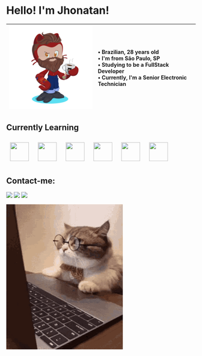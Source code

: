 <link rel="stylesheet" type='text/css' href="https://cdn.jsdelivr.net/gh/devicons/devicon@latest/devicon.min.css" /> 

# Hello! I'm Jhonatan!

| <img src="octocat-1732123999813.png" width="300" heigh="600"> |• Brazilian, 28 years old <br> • I'm from São Paulo, SP <br> • Studying to be a FullStack Developer <br> • Currently, I'm a Senior Electronic Technician  |
|-|:-|

## Currently Learning
<p align="left">
  <img src="https://cdn.jsdelivr.net/gh/devicons/devicon@latest/icons/java/java-original-wordmark.svg" width="50" height="50" style="margin: 10px;"/>
  <img src="https://cdn.jsdelivr.net/gh/devicons/devicon@latest/icons/javascript/javascript-original.svg" width="50" height="50" style="margin: 10px;"/>
  <img src="https://cdn.jsdelivr.net/gh/devicons/devicon@latest/icons/nodejs/nodejs-original-wordmark.svg" width="50" height="50" style="margin: 10px;"/>
  <img src="https://cdn.jsdelivr.net/gh/devicons/devicon@latest/icons/mongodb/mongodb-original-wordmark.svg" width="50" height="50" style="margin: 10px;"/>
  <img src="https://cdn.jsdelivr.net/gh/devicons/devicon@latest/icons/html5/html5-original-wordmark.svg" width="50" height="50" style="margin: 10px;"/>
  <img src="https://cdn.jsdelivr.net/gh/devicons/devicon@latest/icons/css3/css3-original-wordmark.svg" width="50" height="50" style="margin: 10px;"/>
</p>

## Contact-me:

<div>

<a href = "mailto:dev.jhonatanfreitas@gmail.com"><img loading="lazy" src="https://img.shields.io/badge/Gmail-D14836?style=for-the-badge&logo=gmail&logoColor=white" target="_blank"></a>
<a href="https://www.linkedin.com/in/jhonatan-silva-de-freitas-21474612b/" target="_blank"><img loading="lazy" src="https://img.shields.io/badge/-LinkedIn-%230077B5?style=for-the-badge&logo=linkedin&logoColor=white" target="_blank"></a> <a href="https://www.instagram.com/jhows.freitas/" target="_blank"><img loading="lazy" src="https://img.shields.io/badge/-Instagram-%23E4405F?style=for-the-badge&logo=instagram&logoColor=white" target="_blank"></a>  
  
<div>
<img src="tenor.gif" alt="My GIF" style="width: 310px;">

